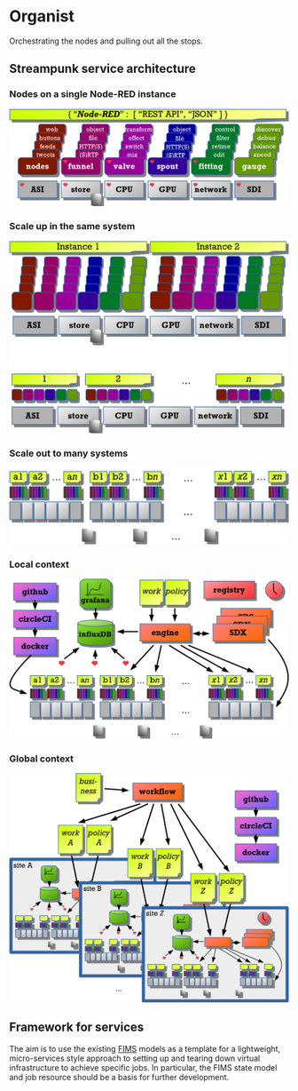 # Organist
Orchestrating the nodes and pulling out all the stops.

## Streampunk service architecture

### Nodes on a single Node-RED instance

![basic platform](images/basic-platform1.png)

### Scale up in the same system

![scale up](images/scaleup.png)

### Scale out to many systems

![scale out](images/scaleout.png)

### Local context

![local context](images/local-context.png)

### Global context

![global context](images/global-context.png)

## Framework for services

The aim is to use the existing [FIMS](/fims-tv/fims) models as a template for a lightweight, micro-services style approach to setting up and tearing down virtual infrastructure to achieve specific jobs. In particular, the FIMS state model and job resource should be a basis for further development.




